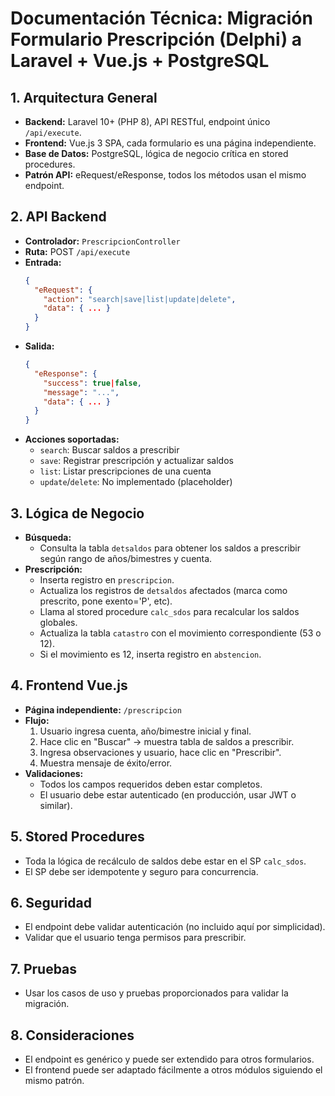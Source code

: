 # Documentación Técnica: Migración Formulario Prescripción (Delphi) a Laravel + Vue.js + PostgreSQL

## 1. Arquitectura General
- **Backend:** Laravel 10+ (PHP 8), API RESTful, endpoint único `/api/execute`.
- **Frontend:** Vue.js 3 SPA, cada formulario es una página independiente.
- **Base de Datos:** PostgreSQL, lógica de negocio crítica en stored procedures.
- **Patrón API:** eRequest/eResponse, todos los métodos usan el mismo endpoint.

## 2. API Backend
- **Controlador:** `PrescripcionController`
- **Ruta:** POST `/api/execute`
- **Entrada:**
  ```json
  {
    "eRequest": {
      "action": "search|save|list|update|delete",
      "data": { ... }
    }
  }
  ```
- **Salida:**
  ```json
  {
    "eResponse": {
      "success": true|false,
      "message": "...",
      "data": { ... }
    }
  }
  ```
- **Acciones soportadas:**
  - `search`: Buscar saldos a prescribir
  - `save`: Registrar prescripción y actualizar saldos
  - `list`: Listar prescripciones de una cuenta
  - `update`/`delete`: No implementado (placeholder)

## 3. Lógica de Negocio
- **Búsqueda:**
  - Consulta la tabla `detsaldos` para obtener los saldos a prescribir según rango de años/bimestres y cuenta.
- **Prescripción:**
  - Inserta registro en `prescripcion`.
  - Actualiza los registros de `detsaldos` afectados (marca como prescrito, pone exento='P', etc).
  - Llama al stored procedure `calc_sdos` para recalcular los saldos globales.
  - Actualiza la tabla `catastro` con el movimiento correspondiente (53 o 12).
  - Si el movimiento es 12, inserta registro en `abstencion`.

## 4. Frontend Vue.js
- **Página independiente:** `/prescripcion`
- **Flujo:**
  1. Usuario ingresa cuenta, año/bimestre inicial y final.
  2. Hace clic en "Buscar" → muestra tabla de saldos a prescribir.
  3. Ingresa observaciones y usuario, hace clic en "Prescribir".
  4. Muestra mensaje de éxito/error.
- **Validaciones:**
  - Todos los campos requeridos deben estar completos.
  - El usuario debe estar autenticado (en producción, usar JWT o similar).

## 5. Stored Procedures
- Toda la lógica de recálculo de saldos debe estar en el SP `calc_sdos`.
- El SP debe ser idempotente y seguro para concurrencia.

## 6. Seguridad
- El endpoint debe validar autenticación (no incluido aquí por simplicidad).
- Validar que el usuario tenga permisos para prescribir.

## 7. Pruebas
- Usar los casos de uso y pruebas proporcionados para validar la migración.

## 8. Consideraciones
- El endpoint es genérico y puede ser extendido para otros formularios.
- El frontend puede ser adaptado fácilmente a otros módulos siguiendo el mismo patrón.
